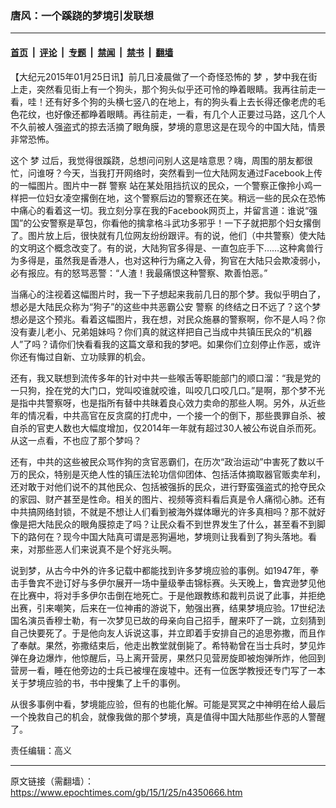 ### 唐风：一个蹊跷的梦境引发联想

---

#### [首页](../../../..?n4350666) &nbsp;|&nbsp; [评论](../../../../../epoch-comment?n4350666) &nbsp;|&nbsp; [专题](../../../../../epoch-special?n4350666) &nbsp;|&nbsp; [禁闻](../../../../../epoch-news?n4350666) &nbsp;|&nbsp; [禁书](../../../../../books?n4350666) &nbsp;|&nbsp; [翻墙](https://github.com/gfw-breaker/nogfw/blob/master/README.md?n4350666)


<div class="post_content" id="artbody" itemprop="articleBody">
 <!-- article content begin -->
 <p>
  【大纪元2015年01月25日讯】前几日凌晨做了一个奇怪恐怖的
  <ok href="https://www.epochtimes.com/gb/tag/%E6%A2%A6.html">
   梦
  </ok>
  ，梦中我在街上走，突然看见街上有一个狗头，那个狗头似乎还可怜的睁着眼睛。我再往前走一看，哇！还有好多个狗的头横七竖八的在地上，有的狗头看上去长得还像老虎的毛色花纹，也好像还都睁着眼睛。再往前走，一看，有几个人正要过马路，这几个人不久前被人强盗式的掠去活摘了眼角膜，梦境的意思这是在现今的中国大陆，情景非常恐怖。
 </p>
 <p>
  这个
  <ok href="https://www.epochtimes.com/gb/tag/%E6%A2%A6.html">
   梦
  </ok>
  过后，我觉得很蹊跷，总想问问别人这是啥意思？嗨，周围的朋友都很忙，问谁呀？今天，当我打开网络时，突然看到一位大陆网友通过Facebook上传的一幅图片。图片中一群
  <ok href="https://www.epochtimes.com/gb/tag/%E8%AD%A6%E5%AF%9F.html">
   警察
  </ok>
  站在某处阻挡抗议的民众，一个警察正像拎小鸡一样把一位妇女凌空撂倒在地，这个警察后边的警察还在笑。稍远一些的民众在恐怖中痛心的看着这一切。我立刻分享在我的Facebook网页上，并留言道：谁说“强国”的公安警察是草包，你看他的擒拿格斗武功多邪乎！一下子就把那个妇女撂倒了。图片放上后，很快就有几位网友纷纷跟评。有的说，他们（中共警察）使大陆的文明这个概念改变了。有的说，大陆狗官多得是、一直包庇手下……这种禽兽行为多得是，虽然我是香港人，也对这种行为痛之入骨，狗官在大陆只会欺凌弱小，必有报应。有的怒骂恶警：“人渣！我最痛恨这种警察、欺善怕恶。”
 </p>
 <p>
  当痛心的注视着这幅图片时，我一下子想起来我前几日的那个梦。我似乎明白了，想必是大陆民众称为“狗子”的这些中共恶霸公安
  <ok href="https://www.epochtimes.com/gb/tag/%E8%AD%A6%E5%AF%9F.html">
   警察
  </ok>
  的终结之日不远了？这个梦想必是这个预兆。看着这幅图片，我在想，对民众施暴的警察啊，你不是人吗？你没有妻儿老小、兄弟姐妹吗？你们真的就这样把自己当成中共镇压民众的“机器人”了吗？请你们快看看我的这篇文章和我的梦吧。如果你们立刻停止作恶，或许你还有悔过自新、立功赎罪的机会。
 </p>
 <p>
  还有，我又联想到流传多年的针对中共一些喉舌等职能部门的顺口溜：“我是党的一只狗，拴在党的大门口，党叫咬谁就咬谁，叫咬几口咬几口。”是啊，那个梦不光是指中共警察呀，也是指所有替中共昧着良心效力卖命的那些人啊。另外，从近些年的情况看，中共高官在反贪腐的打虎中，一个接一个的倒下，那些畏罪自杀、被自杀的官吏人数也大幅度增加，仅2014年一年就有超过30人被公布说自杀而死。从这一点看，不也应了那个梦吗？
 </p>
 <p>
  还有，中共的这些被民众骂作狗的贪官恶霸们，在历次“政治运动”中害死了数以千万的民众，特别是灭绝人性的镇压法轮功信仰团体、包括活体摘取器官贩卖牟利，还对敢于对他们说不的其他民众、包括被强拆的民众，进行野蛮强盗式的抢夺民众的家园、财产甚至是性命。相关的图片、视频等资料看后真是令人痛彻心肺。还有中共搞网络封锁，不就是不想让人们看到被海外媒体曝光的许多真相吗？那不就好像是把大陆民众的眼角膜掠走了吗？让民众看不到世界发生了什么，甚至看不到脚下的路何在？现今中国大陆真可谓是恶狗遍地，梦境则让我看到了狗头落地。看来，对那些恶人们来说真不是个好兆头啊。
 </p>
 <p>
  说到梦，从古今中外的许多记载中都能找到许多梦境应验的事例。如1947年，拳击手鲁宾不逊订好与多伊尔展开一场中量级拳击锦标赛。头天晚上，鲁宾逊梦见他在比赛中，将对手多伊尔击倒在地死亡。于是他跟教练和裁判员说了此事，并拒绝出赛，引来嘲笑，后来在一位神甫的游说下，勉强出赛，结果梦境应验。17世纪法国名演员香穆士勒，有一次梦见已故的母亲向自己招手，醒来吓了一跳，立刻猜到自己快要死了。于是他向友人诉说这事，并立即着手安排自己的追思弥撒，而且作了奉献。果然，弥撒结束后，他走出教堂就倒毙了。希特勒曾在当士兵时，梦见炸弹在身边爆炸，他惊醒后，马上离开营房，果然只见营房旋即被炮弹所炸，他回到营房一看，睡在他旁边的士兵已被埋在废墟中。还有一位医学教授还专门写了一本关于梦境应验的书，书中搜集了上千的事例。
 </p>
 <p>
  从很多事例中看，梦境能应验，但有的也能化解。可能是冥冥之中神明在给人最后一个挽救自己的机会，就像我做的那个梦境，真是值得中国大陆那些作恶的人警醒了。
 </p>
 <p>
  责任编辑：高义
 </p>
 <!-- article content end -->
 <div id="below_article_ad">
 </div>
</div>


---

原文链接（需翻墙）：https://www.epochtimes.com/gb/15/1/25/n4350666.htm